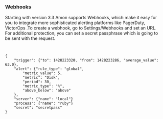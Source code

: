 <section id="webhooks">
<h3>Webhooks</h3>
<p>Starting with version 3.3 Amon supports Webhooks, which make it easy for
 you to integrate more sophisticated alerting platforms like PagerDuty, VictorOps
 .To create a webhook, go to Settings/Webhooks and set an URL. For additional protection,
 you can set a secret passphrase which is going to be sent with the request.</p>
<img src="{{STATIC_URL}}images/tour/webhooks.png" alt="">

<pre><code class="language-python">
{
	"trigger": {"to": 1428223320, "from": 1428223286, "average_value": 63.0}, 
	"alert": {"rule_type": "global", 
		"metric_value": 5, 
		"metric": "Disk", 
		"period": 30, 
		"metric_type": "%", 
		"above_below": "above"
	}, 
	"server": {"name": "local"}
	"process": {"name": "ruby"}
	"secret": "secretpass"
}
</code></pre>
</section>